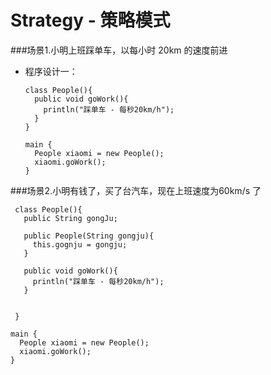 # Strategy - 策略模式

###场景1.小明上班踩单车，以每小时 20km 的速度前进


* 程序设计一：

  ```
  class People(){
    public void goWork(){
      println("踩单车 - 每秒20km/h");
    }
  }
  ```
  ```
  main {
    People xiaomi = new People();
    xiaomi.goWork(); 
  }
  ```

###场景2.小明有钱了，买了台汽车，现在上班速度为60km/s 了

 ```
  class People(){
    public String gongJu;
  
    public People(String gongju){
      this.gognju = gongju;
    }
  
    public void goWork(){
      println("踩单车 - 每秒20km/h");
    }
    
    
  }
  ```
  ```
  main {
    People xiaomi = new People();
    xiaomi.goWork(); 
  }
  ```